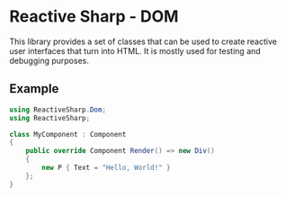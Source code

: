 # Reactive Sharp - DOM

This library provides a set of classes that can be used to create
reactive user interfaces that turn into HTML. It is mostly used for
testing and debugging purposes.

## Example

```csharp
using ReactiveSharp.Dom;
using ReactiveSharp;

class MyComponent : Component
{
	public override Component Render() => new Div()
	{
		new P { Text = "Hello, World!" }
	};
}
```
